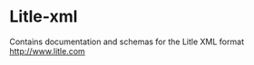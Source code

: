 Litle-xml
=========

Contains documentation and schemas for the Litle XML format  http://www.litle.com
